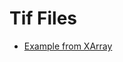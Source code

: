 # Tif Files

* [Example from XArray](http://xarray.pydata.org/en/stable/examples/visualization_gallery.html)